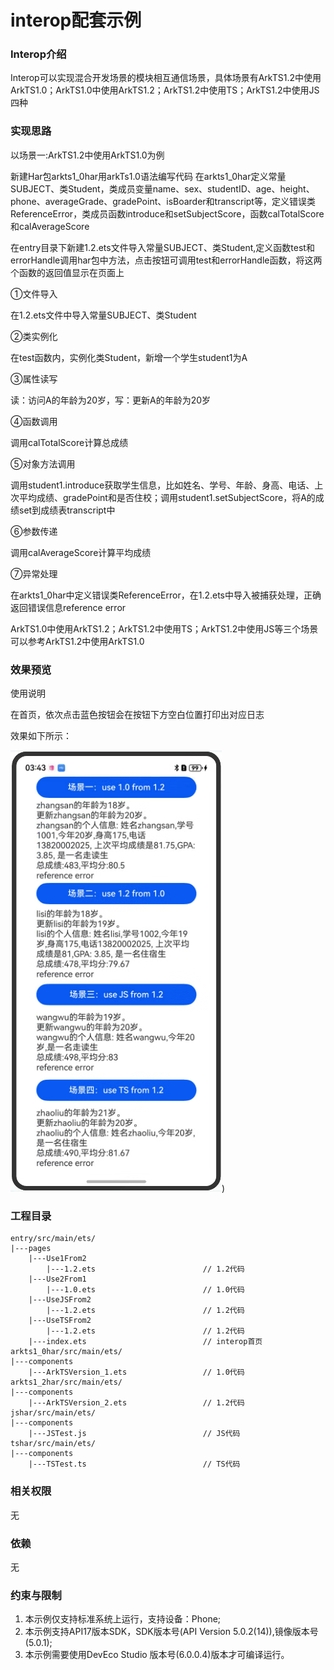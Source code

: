 # interop配套示例

### Interop介绍
Interop可以实现混合开发场景的模块相互通信场景，具体场景有ArkTS1.2中使用ArkTS1.0；ArkTS1.0中使用ArkTS1.2；ArkTS1.2中使用TS；ArkTS1.2中使用JS四种

### 实现思路
以场景一:ArkTS1.2中使用ArkTS1.0为例

新建Har包arkts1_0har用arkTs1.0语法编写代码
在arkts1_0har定义常量SUBJECT、类Student，类成员变量name、sex、studentID、age、height、phone、averageGrade、gradePoint、isBoarder和transcript等，定义错误类ReferenceError，类成员函数introduce和setSubjectScore，函数calTotalScore和calAverageScore

在entry目录下新建1.2.ets文件导入常量SUBJECT、类Student,定义函数test和errorHandle调用har包中方法，点击按钮可调用test和errorHandle函数，将这两个函数的返回值显示在页面上

①文件导入

在1.2.ets文件中导入常量SUBJECT、类Student 

②类实例化

在test函数内，实例化类Student，新增一个学生student1为A

③属性读写

读：访问A的年龄为20岁，写：更新A的年龄为20岁

④函数调用

调用calTotalScore计算总成绩

⑤对象方法调用

调用student1.introduce获取学生信息，比如姓名、学号、年龄、身高、电话、上次平均成绩、gradePoint和是否住校；调用student1.setSubjectScore，将A的成绩set到成绩表transcript中

⑥参数传递

调用calAverageScore计算平均成绩

⑦异常处理

在arkts1_0har中定义错误类ReferenceError，在1.2.ets中导入被捕获处理，正确返回错误信息reference error

ArkTS1.0中使用ArkTS1.2；ArkTS1.2中使用TS；ArkTS1.2中使用JS等三个场景可以参考ArkTS1.2中使用ArkTS1.0

### 效果预览

使用说明

在首页，依次点击蓝色按钮会在按钮下方空白位置打印出对应日志

效果如下所示：

![Alt text](entry/src/main/resources/base/media/RM002_preview.png))
### 工程目录

```
entry/src/main/ets/
|---pages
	|---Use1From2
		|---1.2.ets                        // 1.2代码
	|---Use2From1
		|---1.0.ets                        // 1.0代码
	|---UseJSFrom2
		|---1.2.ets                        // 1.2代码
	|---UseTSFrom2
		|---1.2.ets                        // 1.2代码
	|---index.ets                          // interop首页 
arkts1_0har/src/main/ets/
|---components
	|---ArkTSVersion_1.ets                 // 1.0代码
arkts1_2har/src/main/ets/
|---components
	|---ArkTSVersion_2.ets                 // 1.2代码
jshar/src/main/ets/
|---components
	|---JSTest.js                          // JS代码
tshar/src/main/ets/
|---components
	|---TSTest.ts                          // TS代码
```

### 相关权限
无
### 依赖
无
### 约束与限制
1. 本示例仅支持标准系统上运行，支持设备：Phone;
2. 本示例支持API17版本SDK，SDK版本号(API Version 5.0.2(14)),镜像版本号(5.0.1);
3. 本示例需要使用DevEco Studio 版本号(6.0.0.4)版本才可编译运行。